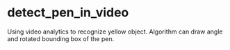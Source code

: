 # detect_pen_in_video
Using video analytics to recognize yellow object. Algorithm can draw angle and rotated bounding box of the pen.